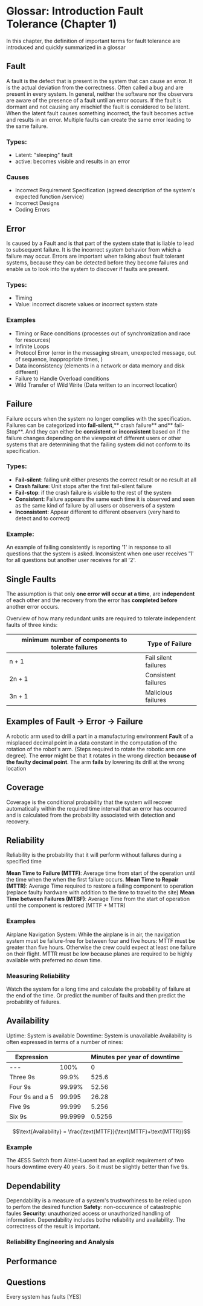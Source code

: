 # Glossar: Introduction Fault Tolerance (Chapter 1)
In this chapter, the definition of important terms for fault tolerance are introduced and quickly summarized in a glossar

## Fault
A fault is the defect that is present in the system that can cause an error. It is the actual deviation from the correctness. Often called a bug and are present in every system. 
In general, neither the software nor the observers are aware of the presence of a fault until an error occurs. If the fault is dormant and not causing any mischief the fault is considered to be latent. When the latent fault causes something incorrect, the fault becomes active and results in an error.  Multiple faults can create the same error leading to the same failure. 
### Types: 
- Latent: "sleeping" fault
- active: becomes visible and results in an error
### Causes
- Incorrect Requirement Specification (agreed description of the system's expected function /service)
- Incorrect Designs
- Coding Errors 

## Error
Is caused by a Fault and is that part of the system state that is liable to lead to subsequent failure. It is the incorrect system behavior from which a failure may occur. Errors are important when talking about fault tolerant systems, because they can be detected before they become failures and enable us to look into the system to discover if faults are present. 

### Types: 
- Timing 
- Value: incorrect discrete values or incorrect system state

### Examples
- Timing or Race conditions (processes out of synchronization and race for resources)
- Infinite Loops
- Protocol Error (error in the messaging stream, unexpected message, out of sequence, inappropriate times, )
- Data inconsistency (elements in a network or data memory and disk different)
- Failure to Handle Overload conditions
- Wild Transfer of Wild Write (Data written to an incorrect location)

## Failure
Failure occurs when the system no longer complies with the specification. Failures can be categorized into **fail-silent**,** crash failure** and** fail-Stop**. And they can either be **consistent** or **inconsistent** based on if the failure changes depending on the viewpoint of different users or other systems that are determining that the failing system did not conform to its specification.
### Types: 
- **Fail-silent**: failing unit either presents the correct result or no result at all
- **Crash failure**: Unit stops after the first fail-silent failure 
- **Fail-stop**: if the crash failure is visible to the rest of the system 
- **Consistent**: Failure appears the same each time it is observed and seen as the same kind of failure by all users or observers of a system 
- **Inconsistent**: Appear different to different observers (very hard to detect and to correct)
### Example:
An example of failing consistently is reporting '1' in response to all questions that the system is asked. Inconsistent when one user receives '1' for all questions but another user receives for all '2'.
## Single Faults
The assumption is that only **one error will occur at a time**, are **independent** of each other and the recovery from the error has **completed before** another error occurs. 

Overview of how many redundant units are required to tolerate independent faults of three kinds: 

| minimum number of components to tolerate failures | Type of Failure      |
| -------------------------------------------------- | -------------------- |
| n + 1                                              | Fail silent failures |
| 2n + 1                                             | Consistent failures  |
| 3n + 1                                             | Malicious failures   | 


## Examples of Fault -> Error -> Failure

A robotic arm used to drill a part in a manufacturing environment 
**Fault** of a misplaced decimal point in a data constant in the computation of the rotation of the robot's arm. (Steps required to rotate the robotic arm one degree). The **error** might be that it rotates in the wrong direction **because of the faulty decimal point**. The arm **fails** by lowering its drill at the wrong location 

## Coverage
Coverage is the conditional probability that the system will recover automatically within the required time interval that an error has occurred and is calculated from the probability associated with detection and recovery.  
## Reliability
Reliability is the probability that it will perform without failures during a specified time 

**Mean Time to Failure (MTTF)**: Average time from start of the operation until the time when the when the first failure occurs. 
**Mean Time to Repair (MTTR)**: Average Time required to restore a failing component to operation (replace faulty hardware with addition to the time to travel to the site)
**Mean Time between Failures (MTBF)**: Average Time from the start of operation until the component is restored (MTTF + MTTR)
### Examples
Airplane Navigation System: While the airplane is in air, the navigation system must be failure-free for between four and five hours: MTTF must be greater than five hours. Otherwise the crew could expect at least one failure on their flight. MTTR must be low because planes are required to be highly available with preferred no down time. 

### Measuring Reliability
Watch the system for a long time and calculate the probability of failure at the end of the time. Or predict the number of faults and then predict the probability of failures. 

## Availability 
Uptime: System is available
Downtime: System is unavailable
Availability is often expressed in terms of a number of nines: 

| Expression      |         | Minutes per year of downtime |
| --------------- | ------- | ---------------------------- |
| ---             | 100%    | 0                            |
| Three 9s        | 99.9%   | 525.6                        |
| Four 9s         | 99.99%  | 52.56                        |
| Four 9s and a 5 | 99.995  | 26.28                        |
| Five 9s         | 99.999  | 5.256                        |
| Six 9s          | 99.9999 | 0.5256                             |

$$\text{Availability} = \frac{\text{MTTF}}{\text{MTTF}+\text{MTTR}}$$
### Example
The 4ESS Switch from Alatel-Lucent had an explicit requirement of two hours downtime every 40 years. So it must be slightly better than five 9s. 
## Dependability 
Dependability is a measure of a system's trustworhiness to be relied upon to perfom the desired function 
**Safety**: non-occurence of catastrophic faules
**Security**: unauthorized access or unauthorized handling of information. Dependability includes bothe reliability and availability. The correctness of the result is important. 

### Reliability Engineering and Analysis

## Performance 


## Questions
Every system has faults [YES]  

